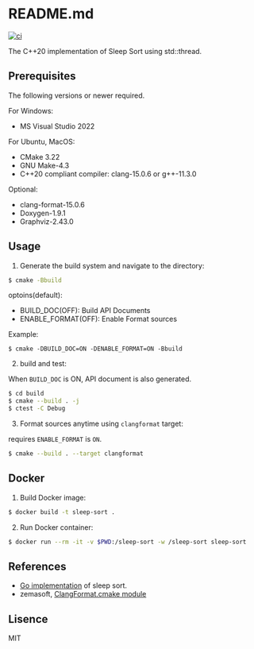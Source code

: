 # README.md
[![ci](https://github.com/youpong/cpp-sleep-sort/actions/workflows/ci.yml/badge.svg)](https://github.com/youpong/cpp-sleep-sort/actions/workflows/ci.yml)

The C++20 implementation of Sleep Sort using std::thread.

## Prerequisites

The following versions or newer required.

For Windows:
* MS Visual Studio 2022

For Ubuntu, MacOS:
* CMake 3.22
* GNU Make-4.3
* C++20 compliant compiler: clang-15.0.6 or g++-11.3.0

Optional:
* clang-format-15.0.6
* Doxygen-1.9.1
* Graphviz-2.43.0

## Usage

1. Generate the build system and navigate to the directory:

```bash
$ cmake -Bbuild
```
optoins(default):
* BUILD\_DOC(OFF): Build API Documents
* ENABLE\_FORMAT(OFF): Enable Format sources

Example:
```
$ cmake -DBUILD_DOC=ON -DENABLE_FORMAT=ON -Bbuild
```

2. build and test:

When `BUILD_DOC` is ON, API document is also generated.

```bash
$ cd build
$ cmake --build . -j
$ ctest -C Debug
```

3. Format sources anytime using `clangformat` target:

requires `ENABLE_FORMAT` is `ON`.

```bash
$ cmake --build . --target clangformat
```

## Docker

1. Build Docker image:
```bash
$ docker build -t sleep-sort .
```

2. Run Docker container:
```bash
$ docker run --rm -it -v $PWD:/sleep-sort -w /sleep-sort sleep-sort
```

## References

* [Go implementation](https://github.com/youpong/sleep-sort) of sleep sort.
* zemasoft, [ClangFormat.cmake module](https://github.com/zemasoft/clangformat-cmake)

## Lisence

MIT

